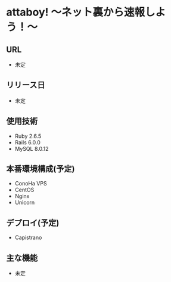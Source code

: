 # attaboy! 〜ネット裏から速報しよう！〜

## URL
- 未定

## リリース日
- 未定

## 使用技術
- Ruby 2.6.5
- Rails 6.0.0
- MySQL 8.0.12

## 本番環境構成(予定)
- ConoHa VPS
- CentOS
- Nginx
- Unicorn

## デプロイ(予定)
- Capistrano

## 主な機能
- 未定
